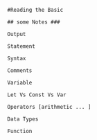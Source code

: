     #Reading the Basic

    ## some Notes ###

    Output

    Statement

    Syntax

    Comments

    Variable

    Let Vs Const Vs Var

    Operators [arithmetic ... ]

    Data Types

    Function
